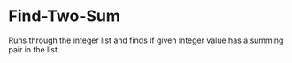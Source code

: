 # Find-Two-Sum
Runs through the integer list and finds if given integer value has a summing pair in the list.
